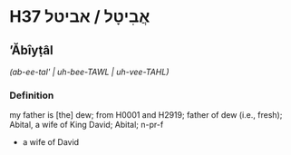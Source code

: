 # H37 אֲבִיטָל / אביטל

## ʼĂbîyṭâl

_(ab-ee-tal' | uh-bee-TAWL | uh-vee-TAHL)_

### Definition

my father is [the] dew; from H0001 and H2919; father of dew (i.e., fresh); Abital, a wife of King David; Abital; n-pr-f

- a wife of David
